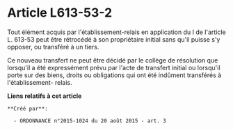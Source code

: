 # Article L613-53-2

Tout élément acquis par l'établissement-relais en application du I de l'article L. 613-53 peut être rétrocédé à son
propriétaire initial sans qu'il puisse s'y opposer, ou transféré à un tiers. 

Ce nouveau transfert ne peut être décidé par le collège de résolution que lorsqu'il a été expressément prévu par l'acte de
transfert initial ou lorsqu'il porte sur des biens, droits ou obligations qui ont été indûment transférés à l'établissement-
relais.

**Liens relatifs à cet article**

	**Créé par**:

	  - ORDONNANCE n°2015-1024 du 20 août 2015 - art. 3
